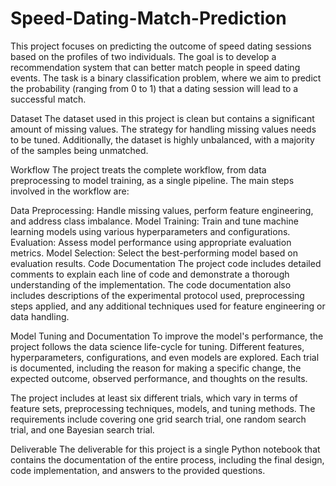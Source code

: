 # Speed-Dating-Match-Prediction


This project focuses on predicting the outcome of speed dating sessions based on the profiles of two individuals. The goal is to develop a recommendation system that can better match people in speed dating events. The task is a binary classification problem, where we aim to predict the probability (ranging from 0 to 1) that a dating session will lead to a successful match.

Dataset
The dataset used in this project is clean but contains a significant amount of missing values. The strategy for handling missing values needs to be tuned. Additionally, the dataset is highly unbalanced, with a majority of the samples being unmatched.

Workflow
The project treats the complete workflow, from data preprocessing to model training, as a single pipeline. The main steps involved in the workflow are:

Data Preprocessing: Handle missing values, perform feature engineering, and address class imbalance.
Model Training: Train and tune machine learning models using various hyperparameters and configurations.
Evaluation: Assess model performance using appropriate evaluation metrics.
Model Selection: Select the best-performing model based on evaluation results.
Code Documentation
The project code includes detailed comments to explain each line of code and demonstrate a thorough understanding of the implementation. The code documentation also includes descriptions of the experimental protocol used, preprocessing steps applied, and any additional techniques used for feature engineering or data handling.

Model Tuning and Documentation
To improve the model's performance, the project follows the data science life-cycle for tuning. Different features, hyperparameters, configurations, and even models are explored. Each trial is documented, including the reason for making a specific change, the expected outcome, observed performance, and thoughts on the results.

The project includes at least six different trials, which vary in terms of feature sets, preprocessing techniques, models, and tuning methods. The requirements include covering one grid search trial, one random search trial, and one Bayesian search trial.


Deliverable
The deliverable for this project is a single Python notebook that contains the documentation of the entire process, including the final design, code implementation, and answers to the provided questions.
